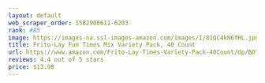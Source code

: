 ```yaml
---
layout: default 
﻿web_scraper_order: 1582906611-6203
rank: #85
image: https://images-na.ssl-images-amazon.com/images/I/81QC4kN6fHL.jpg
title: Frito-Lay Fun Times Mix Variety Pack, 40 Count
url: https://www.amazon.com/Frito-Lay-Times-Variety-Pack-40Count/dp/B076H6F974/ref=zg_mw_grocery_85?_encoding=UTF8&psc=1&refRID=XTVGWZMF6K6B536217C1
reviews: 4.4 out of 5 stars
price: $13.98 
---
```

